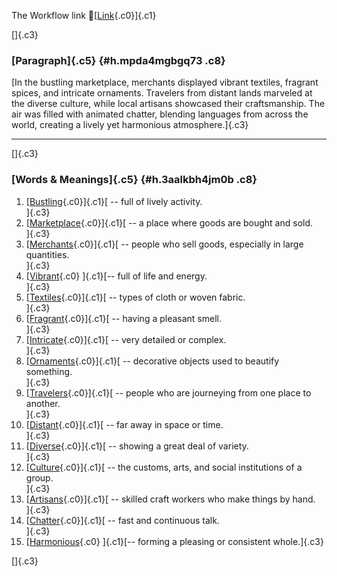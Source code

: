 The Workflow link
👏[[Link](https://www.google.com/url?q=http://www.google.com&sa=D&source=editors&ust=1759019060390711&usg=AOvVaw1JzTLLKeivIceAVTjQ2OPD){.c0}]{.c1}

[]{.c3}

### [Paragraph]{.c5} {#h.mpda4mgbgq73 .c8}

[In the bustling marketplace, merchants displayed vibrant textiles,
fragrant spices, and intricate ornaments. Travelers from distant lands
marveled at the diverse culture, while local artisans showcased their
craftsmanship. The air was filled with animated chatter, blending
languages from across the world, creating a lively yet harmonious
atmosphere.]{.c3}

------------------------------------------------------------------------

[]{.c3}

### [Words & Meanings]{.c5} {#h.3aalkbh4jm0b .c8}

1.  [[Bustling](https://www.google.com/url?q=http://www.google.com&sa=D&source=editors&ust=1759019060391373&usg=AOvVaw35tOkdYhVZr7iQk_P_L0uW){.c0}]{.c1}[ --
    full of lively activity.\
    ]{.c3}
2.  [[Marketplace](https://www.google.com/url?q=http://www.google.com&sa=D&source=editors&ust=1759019060391507&usg=AOvVaw01onSyL-KQwfWfgBz2Nwa-){.c0}]{.c1}[ --
    a place where goods are bought and sold.\
    ]{.c3}
3.  [[Merchants](https://www.google.com/url?q=http://www.google.com&sa=D&source=editors&ust=1759019060391618&usg=AOvVaw3sBK6Az-3Y9P4-kCShqJL6){.c0}]{.c1}[ --
    people who sell goods, especially in large quantities.\
    ]{.c3}
4.  [[Vibrant](https://www.google.com/url?q=http://www.google.com&sa=D&source=editors&ust=1759019060391787&usg=AOvVaw1TSQtx4rAoqVnUfSLplhgU){.c0}
    ]{.c1}[-- full of life and energy.\
    ]{.c3}
5.  [[Textiles](https://www.google.com/url?q=http://www.google.com&sa=D&source=editors&ust=1759019060391894&usg=AOvVaw1DlHet7iRynP5wRFHJsDWI){.c0}]{.c1}[ --
    types of cloth or woven fabric.\
    ]{.c3}
6.  [[Fragrant](https://www.google.com/url?q=http://www.google.com&sa=D&source=editors&ust=1759019060392025&usg=AOvVaw0EPHJKtq3FpROvlhmoMBVt){.c0}]{.c1}[ --
    having a pleasant smell.\
    ]{.c3}
7.  [[Intricate](https://www.google.com/url?q=http://www.google.com&sa=D&source=editors&ust=1759019060392122&usg=AOvVaw2kPAwav9RXKK8Wy5n38EuP){.c0}]{.c1}[ --
    very detailed or complex.\
    ]{.c3}
8.  [[Ornaments](https://www.google.com/url?q=http://www.google.com&sa=D&source=editors&ust=1759019060392213&usg=AOvVaw2s1zXNpnYze_BO2jE6_Za_){.c0}]{.c1}[ --
    decorative objects used to beautify something.\
    ]{.c3}
9.  [[Travelers](https://www.google.com/url?q=http://www.google.com&sa=D&source=editors&ust=1759019060392338&usg=AOvVaw0TV7IIgAwbH52euy1Nu1Jw){.c0}]{.c1}[ --
    people who are journeying from one place to another.\
    ]{.c3}
10. [[Distant](https://www.google.com/url?q=http://www.google.com&sa=D&source=editors&ust=1759019060392465&usg=AOvVaw0oXAWNvB5mX76mAXKLRXCW){.c0}]{.c1}[ --
    far away in space or time.\
    ]{.c3}
11. [[Diverse](https://www.google.com/url?q=http://www.google.com&sa=D&source=editors&ust=1759019060392553&usg=AOvVaw1E_7SB5xUavH9wwXt46KVR){.c0}]{.c1}[ --
    showing a great deal of variety.\
    ]{.c3}
12. [[Culture](https://www.google.com/url?q=http://www.google.com&sa=D&source=editors&ust=1759019060392654&usg=AOvVaw1QMScPu9v6Tc7F3w3zAkfk){.c0}]{.c1}[ --
    the customs, arts, and social institutions of a group.\
    ]{.c3}
13. [[Artisans](https://www.google.com/url?q=http://www.google.com&sa=D&source=editors&ust=1759019060392771&usg=AOvVaw0LjJVLrVGPDVbEMDRojWd_){.c0}]{.c1}[ --
    skilled craft workers who make things by hand.\
    ]{.c3}
14. [[Chatter](https://www.google.com/url?q=http://www.google.com&sa=D&source=editors&ust=1759019060392877&usg=AOvVaw1UxV3SqhM2BdJdLRAEbdzV){.c0}]{.c1}[ --
    fast and continuous talk.\
    ]{.c3}
15. [[Harmonious](https://www.google.com/url?q=http://www.google.com&sa=D&source=editors&ust=1759019060392971&usg=AOvVaw029JRTfeU-DECDTF6HAaP6){.c0}
    ]{.c1}[-- forming a pleasing or consistent whole.]{.c3}

[]{.c3}
